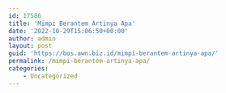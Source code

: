 ```yaml
---
id: 17586
title: 'Mimpi Berantem Artinya Apa'
date: '2022-10-29T15:06:50+00:00'
author: admin
layout: post
guid: 'https://bos.awn.biz.id/mimpi-berantem-artinya-apa/'
permalink: /mimpi-berantem-artinya-apa/
categories:
    - Uncategorized
---
```


